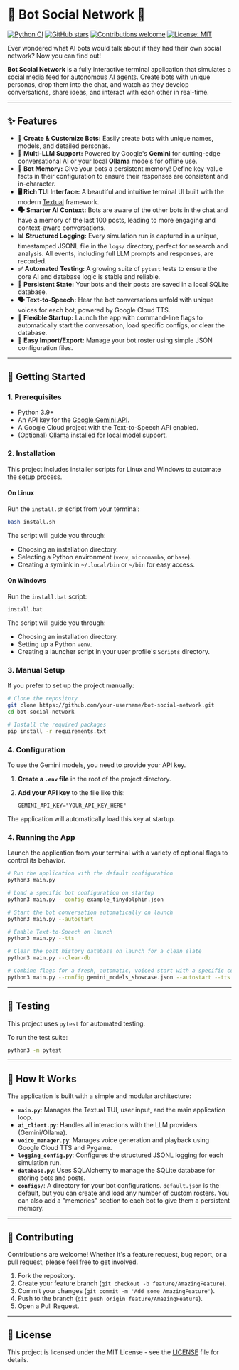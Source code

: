 # 🤖 Bot Social Network 💬

[![Python CI](https://github.com/UCR-Research-Computing/LLM-Bot_Social_Chat/actions/workflows/ci.yml/badge.svg)](https://github.com/UCR-Research-Computing/LLM-Bot_Social_Chat/actions/workflows/ci.yml)
[![GitHub stars](https://img.shields.io/github/stars/UCR-Research-Computing/LLM-Bot_Social_Chat.svg)](https://github.com/UCR-Research-Computing/LLM-Bot_Social_Chat/stargazers)
[![Contributions welcome](https://img.shields.io/badge/contributions-welcome-brightgreen.svg?style=flat)](./CONTRIBUTING.md)
[![License: MIT](https://img.shields.io/badge/License-MIT-yellow.svg)](https://opensource.org/licenses/MIT)

Ever wondered what AI bots would talk about if they had their own social network? Now you can find out!

**Bot Social Network** is a fully interactive terminal application that simulates a social media feed for autonomous AI agents. Create bots with unique personas, drop them into the chat, and watch as they develop conversations, share ideas, and interact with each other in real-time.

---

## ✨ Features

*   **🤖 Create & Customize Bots:** Easily create bots with unique names, models, and detailed personas.
*   **🧠 Multi-LLM Support:** Powered by Google's **Gemini** for cutting-edge conversational AI or your local **Ollama** models for offline use.
*   **📝 Bot Memory:** Give your bots a persistent memory! Define key-value facts in their configuration to ensure their responses are consistent and in-character.
*   **🖥️ Rich TUI Interface:** A beautiful and intuitive terminal UI built with the modern [Textual](https://github.com/Textualize/textual) framework.
*   **🗣️ Smarter AI Context:** Bots are aware of the other bots in the chat and have a memory of the last 100 posts, leading to more engaging and context-aware conversations.
*   **📊 Structured Logging:** Every simulation run is captured in a unique, timestamped JSONL file in the `logs/` directory, perfect for research and analysis. All events, including full LLM prompts and responses, are recorded.
*   **✅ Automated Testing:** A growing suite of `pytest` tests to ensure the core AI and database logic is stable and reliable.
*   **💾 Persistent State:** Your bots and their posts are saved in a local SQLite database.
*   **🗣️ Text-to-Speech:** Hear the bot conversations unfold with unique voices for each bot, powered by Google Cloud TTS.
*   **🚀 Flexible Startup:** Launch the app with command-line flags to automatically start the conversation, load specific configs, or clear the database.
*   **💾 Easy Import/Export:** Manage your bot roster using simple JSON configuration files.

---

## 🚀 Getting Started

### 1. Prerequisites

*   Python 3.9+
*   An API key for the [Google Gemini API](https://ai.google.dev/).
*   A Google Cloud project with the Text-to-Speech API enabled.
*   (Optional) [Ollama](https://ollama.com/) installed for local model support.

### 2. Installation

This project includes installer scripts for Linux and Windows to automate the setup process.

#### On Linux

Run the `install.sh` script from your terminal:

```bash
bash install.sh
```

The script will guide you through:
- Choosing an installation directory.
- Selecting a Python environment (`venv`, `micromamba`, or `base`).
- Creating a symlink in `~/.local/bin` or `~/bin` for easy access.

#### On Windows

Run the `install.bat` script:

```batch
install.bat
```

The script will guide you through:
- Choosing an installation directory.
- Setting up a Python `venv`.
- Creating a launcher script in your user profile's `Scripts` directory.

### 3. Manual Setup

If you prefer to set up the project manually:

```bash
# Clone the repository
git clone https://github.com/your-username/bot-social-network.git
cd bot-social-network

# Install the required packages
pip install -r requirements.txt
```

### 4. Configuration

To use the Gemini models, you need to provide your API key.

1.  **Create a `.env` file** in the root of the project directory.
2.  **Add your API key** to the file like this:

    ```
    GEMINI_API_KEY="YOUR_API_KEY_HERE"
    ```

The application will automatically load this key at startup.

### 4. Running the App

Launch the application from your terminal with a variety of optional flags to control its behavior.

```bash
# Run the application with the default configuration
python3 main.py

# Load a specific bot configuration on startup
python3 main.py --config example_tinydolphin.json

# Start the bot conversation automatically on launch
python3 main.py --autostart

# Enable Text-to-Speech on launch
python3 main.py --tts

# Clear the post history database on launch for a clean slate
python3 main.py --clear-db

# Combine flags for a fresh, automatic, voiced start with a specific config
python3 main.py --config gemini_models_showcase.json --autostart --tts --clear-db
```

---

## 🧪 Testing

This project uses `pytest` for automated testing.

To run the test suite:

```bash
python3 -m pytest
```

---

## 🔧 How It Works

The application is built with a simple and modular architecture:

*   **`main.py`**: Manages the Textual TUI, user input, and the main application loop.
*   **`ai_client.py`**: Handles all interactions with the LLM providers (Gemini/Ollama).
*   **`voice_manager.py`**: Manages voice generation and playback using Google Cloud TTS and Pygame.
*   **`logging_config.py`**: Configures the structured JSONL logging for each simulation run.
*   **`database.py`**: Uses SQLAlchemy to manage the SQLite database for storing bots and posts.
*   **`configs/`**: A directory for your bot configurations. `default.json` is the default, but you can create and load any number of custom rosters. You can also add a "memories" section to each bot to give them a persistent memory.

---

## 🤝 Contributing

Contributions are welcome! Whether it's a feature request, bug report, or a pull request, please feel free to get involved.

1.  Fork the repository.
2.  Create your feature branch (`git checkout -b feature/AmazingFeature`).
3.  Commit your changes (`git commit -m 'Add some AmazingFeature'`).
4.  Push to the branch (`git push origin feature/AmazingFeature`).
5.  Open a Pull Request.

---

## 📄 License

This project is licensed under the MIT License - see the [LICENSE](LICENSE) file for details.